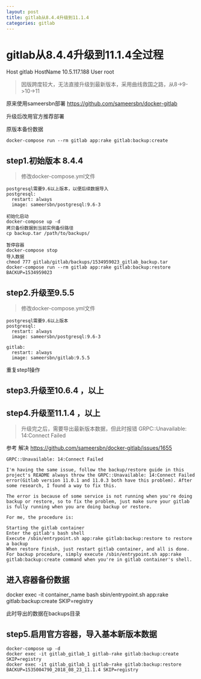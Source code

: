 ```yaml
---
layout: post
title: gitlab从8.4.4升级到11.1.4
categories: gitlab
---
```


# gitlab从8.4.4升级到11.1.4全过程

Host gitlab
HostName 10.5.117.188
User root


> 因版跨度较大，无法直接升级到最新版本，采用曲线救国之路，从8->9->10->11

原来使用sameersbn部署
https://github.com/sameersbn/docker-gitlab



升级后改用官方推荐部署

原版本备份数据
````
docker-compose run --rm gitlab app:rake gitlab:backup:create
````



## step1.初始版本 8.4.4

> 修改docker-compose.yml文件

```
postgresql需要9.6以上版本，以便后续数据导入
postgresql:
  restart: always
  image: sameersbn/postgresql:9.6-3
```

```
初始化启动
docker-compose up -d
拷贝备份数据到当前实例备份路径
cp backup.tar /path/to/backups/

暂停容器
docker-compose stop
导入数据
chmod 777 gitlab/gitlab/backups/1534959023_gitlab_backup.tar 
docker-compose run --rm gitlab app:rake gitlab:backup:restore BACKUP=1534959023
```

## step2.升级至9.5.5

> 修改docker-compose.yml文件

```
postgresql需要9.6以上版本
postgresql:
  restart: always
  image: sameersbn/postgresql:9.6-3
  
gitlab:
  restart: always
  image: sameersbn/gitlab:9.5.5
```
重复step1操作

## step3.升级至10.6.4 ，以上

## step4.升级至11.1.4 ，以上

> 升级完之后，需要导出最新版本数据，但此时报错 GRPC::Unavailable: 14:Connect Failed



参考 解决 https://github.com/sameersbn/docker-gitlab/issues/1655

```
GRPC::Unavailable: 14:Connect Failed

I'm having the same issue, follow the backup/restore guide in this project's README always throw the GRPC::Unavailable: 14:Connect Failed error(Gitlab version 11.0.1 and 11.0.3 both have this problem). After some research, I found a way to fix this.

The error is because of some service is not running when you're doing backup or restore, so to fix the problem, just make sure your gitlab is fully running when you are doing backup or restore.

For me, the procedure is:

Starting the gitlab container
Enter the gitlab's bash shell
Execute /sbin/entrypoint.sh app:rake gitlab:backup:restore to restore a backup
When restore finish, just restart gitlab container, and all is done.
For backup procedure, simply execute /sbin/entrypoint.sh app:rake gitlab:backup:create command when you're in gitlab container's shell.

```


## 进入容器备份数据
docker exec -it container_name bash
sbin/entrypoint.sh app:rake gitlab:backup:create SKIP=registry

此时导出的数据在backups目录

## step5.启用官方容器，导入基本新版本数据
```
docker-compose up -d
docker exec -it gitlab_gitlab_1 gitlab-rake gitlab:backup:create SKIP=registry
docker exec -it gitlab_gitlab_1 gitlab-rake gitlab:backup:restore BACKUP=1535004790_2018_08_23_11.1.4 SKIP=registry
````
